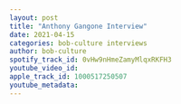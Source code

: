```yaml
---
layout: post
title: "Anthony Gangone Interview"
date: 2021-04-15
categories: bob-culture interviews
author: bob-culture
spotify_track_id: 0vHw9nHmeZamyMlqxRKFH3
youtube_video_id: 
apple_track_id: 1000517250507
youtube_metadata: 
---
```

